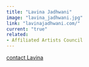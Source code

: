 ```yaml
---
title: "Lavina Jadhwani"
image: "lavina_jadhwani.jpg"
link: "lavinajadhwani.com/"
current: "true"
related:
- Affiliated Artists Council
---
```


<a href="mailto:lavina@lavinajadhwani.com " rel="nofollow">contact Lavina</a>
